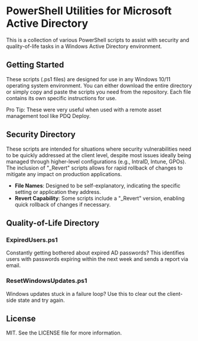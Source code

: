# PowerShell Utilities for Microsoft Active Directory

This is a collection of various PowerShell scripts to assist with security and quality-of-life tasks in a Windows Active Directory environment.  


## Getting Started

These scripts (.ps1 files) are designed for use in any Windows 10/11 operating system environment. You can either download the entire directory or simply copy and paste the scripts you need from the repository. Each file contains its own specific instructions for use.

Pro Tip: These were very useful when used with a remote asset management tool like PDQ Deploy.  


## Security Directory
These scripts are intended for situations where security vulnerabilities need to be quickly addressed at the client level, despite most issues ideally being managed through higher-level configurations (e.g., IntraID, Intune, GPOs). The inclusion of "_Revert" scripts allows for rapid rollback of changes to mitigate any impact on production applications.

- **File Names**: Designed to be self-explanatory, indicating the specific setting or application they address.
- **Revert Capability**: Some scripts include a "_Revert" version, enabling quick rollback of changes if necessary.


## Quality-of-Life Directory

### ExpiredUsers.ps1
Constantly getting bothered about expired AD passwords? This identifies users with passwords expiring within the next week and sends a report via email.

### ResetWindowsUpdates.ps1
Windows updates stuck in a failure loop? Use this to clear out the client-side state and try again.


## License
MIT. See the LICENSE file for more information.
